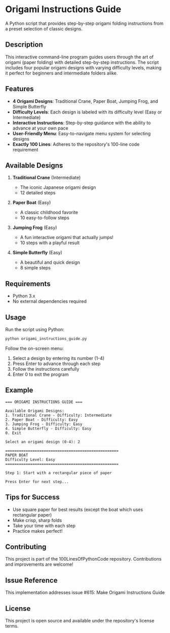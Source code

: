 # Origami Instructions Guide

A Python script that provides step-by-step origami folding instructions from a preset selection of classic designs.

## Description

This interactive command-line program guides users through the art of origami (paper folding) with detailed step-by-step instructions. The script includes four popular origami designs with varying difficulty levels, making it perfect for beginners and intermediate folders alike.

## Features

- **4 Origami Designs**: Traditional Crane, Paper Boat, Jumping Frog, and Simple Butterfly
- **Difficulty Levels**: Each design is labeled with its difficulty level (Easy or Intermediate)
- **Interactive Instructions**: Step-by-step guidance with the ability to advance at your own pace
- **User-Friendly Menu**: Easy-to-navigate menu system for selecting designs
- **Exactly 100 Lines**: Adheres to the repository's 100-line code requirement

## Available Designs

1. **Traditional Crane** (Intermediate)
   - The iconic Japanese origami design
   - 12 detailed steps

2. **Paper Boat** (Easy)
   - A classic childhood favorite
   - 10 easy-to-follow steps

3. **Jumping Frog** (Easy)
   - A fun interactive origami that actually jumps!
   - 10 steps with a playful result

4. **Simple Butterfly** (Easy)
   - A beautiful and quick design
   - 8 simple steps

## Requirements

- Python 3.x
- No external dependencies required

## Usage

Run the script using Python:

```bash
python origami_instructions_guide.py
```

Follow the on-screen menu:
1. Select a design by entering its number (1-4)
2. Press Enter to advance through each step
3. Follow the instructions carefully
4. Enter 0 to exit the program

## Example

```
=== ORIGAMI INSTRUCTIONS GUIDE ===

Available Origami Designs:
1. Traditional Crane - Difficulty: Intermediate
2. Paper Boat - Difficulty: Easy
3. Jumping Frog - Difficulty: Easy
4. Simple Butterfly - Difficulty: Easy
0. Exit

Select an origami design (0-4): 2

==================================================
PAPER BOAT
Difficulty Level: Easy
==================================================

Step 1: Start with a rectangular piece of paper

Press Enter for next step...
```

## Tips for Success

- Use square paper for best results (except the boat which uses rectangular paper)
- Make crisp, sharp folds
- Take your time with each step
- Practice makes perfect!

## Contributing

This project is part of the 100LinesOfPythonCode repository. Contributions and improvements are welcome!

## Issue Reference

This implementation addresses issue #615: Make Origami Instructions Guide

## License

This project is open source and available under the repository's license terms.
